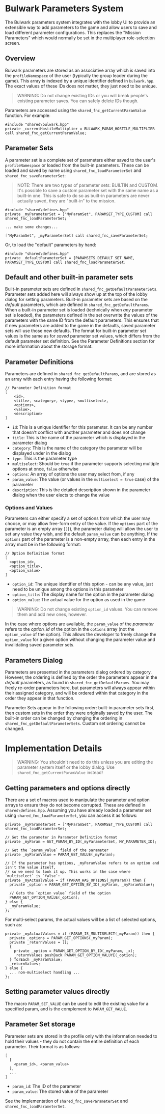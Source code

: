 # Bulwark Parameters System

The Bulwark parameters system integrates with the lobby UI to provide an extensible
way to add parameters to the game and allow users to save and load different parameter
configurations. This replaces the "Mission Parameters" which would normally be set in
the multiplayer role-selection screen.

## Overview

Bulwark parameters are stored as an associative array which is saved into the `profileNamespace`
of the user (typically the group leader during the game). This array is indexed by a unique
identifier defined in `bulwark.hpp`.  The exact values of these IDs does not matter, they just
need to be unique.

> WARNING: Do not change existing IDs or you will break people's existing parameter saves. You can
> safely delete IDs though.

Parameters are accessed using the `shared_fnc_getCurrentParamValue` function. For example:
```
#include "shared\bulwark.hpp"
private _currentHostileMultiplier = BULWARK_PARAM_HOSTILE_MULTIPLIER call shared_fnc_getCurrentParamValue;
```

## Parameter Sets

A parameter set is a complete set of parameters either saved to the user's `profileNamespace` or loaded
from the built-in parameters.  These can be loaded and saved by name using `shared_fnc_loadParameterSet`
and `shared_fnc_saveParameterSet`:

> NOTE: There are two types of parameter sets: BUILTIN and CUSTOM.  It's possible to save a custom parameter
> set with the same name as a built-in one.  This is safe to do so as built-in parameters are never actually
> saved, they are "built-in" to the mission.

```
#include "shared\defines.hpp"
private _myParameterSet = ["MyParamSet", PARAMSET_TYPE_CUSTOM] call shared_fnc_loadParameterSet;

... make some changes...

["MyParamSet", _myParameterSet] call shared_fnc_saveParameterSet;
```

Or, to load the "default" parameters by hand:
```
#include "shared\defines.hpp"
private _defaultParameterSet = [PARAMSETS_DEFAULT_SET_NAME, PARAMSET_TYPE_CUSTOM] call shared_fnc_loadParameterSet;
```

## Default and other built-in parameter sets

Built-in parameter sets are defined in `shared_fnc_getDefaultParameterSets`.  Parameter sets added here will always
show up at the top of the lobby dialog for setting parameters. Built-in parameter sets are based on the _default_
parameters, which are defined in `shared_fnc_getDefaultParams`. When a built-in parameter set is loaded (technically
when _any_ parameter set is loaded), the parameters defined in the set overwrite the values of the parameters with
the same ID from the default parameters.  This ensures that if new parameters are added to the game in the defaults, saved parameter sets will use those new defaults.  The format for built-in parameter set values is the same as for *saved* parameter set values, which differs from the default parameter set definition.  See the Parameter Definitions section for more information about the storage format.

## Parameter Definitions

Parameters are defined in `shared_fnc_getDefaultParams`, and are stored as an array with each entry having the following format:

```
// Parameter Definition format
[ 
	<id>,
	<title>, <category>, <type>, <multiselect>, 
	<options>, 
	<value>, 
	<description>
]
```

* `id`: This is a unique identifier for this parameter. It can be any number that doesn't conflict with another parameter and does not change
* `title`: This is the name of the parameter which is displayed in the parameter dialog
* `category`: This is the name of the category the parameter will be displayed under in the dialog
* `type`: This is the parameter type
* `multiselect`: Should be `true` if the parameter supports selecting multiple options at once, `false` otherwise
* `options`: An array of options the user may select from, if any
* `param_value`: The value (or values in the `multiselect = true` case) of the parameter
* `description`: This is the detailed description shown in the parameter dialog when the user elects to change the value

### Options and Values

Parameters can either specify a set of options from which the user may choose, or may allow free-form entry of the
value.  If the `options` part of the parameter is an empty array (`[]`), the parameter dialog will allow the user
to set any value they wish, and the default `param_value` can be anything. If the `options` part of the parameter is a non-empty array, then each entry in the array must be in the following format: 

```
// Option Definition format
[
  <option_id>,
  <option_title>,
  <option_value>
]
```

* `option_id`: The unique identifier of this option - can be any value, just need to be unique among the options in this parameter
* `option_title`: The display name for the option in the parameter dialog
* `option_value`: The actual value for the option as used in the game

> WARNING: Do not change existing `option_id` values.  You can remove them and add new ones, however.

In the case where options are available, the `param_value` of the _parameter_ refers to the _option_id_ of the option in the `options` array (not the `option_value` of the option). This allows the developer to freely change the `option_value` for a given option without changing the parameter value and invalidating saved parameter sets.

## Parameters Dialog

Parameters are presented in the parameters dialog ordered by category.  However, the ordering is defined by the order the
parameters appear in the *default* parameters, as found in `shared_fnc_getDefaultParams`. You may freely re-order parameters
here, but parameters will always appear within their assigned category, and will be ordered within that category in the 
order they appear in that function.

Parameter Sets appear in the following order: built-in parameter sets first, then custom sets in the order they were originally
saved by the user.  The built-in order can be changed by changing the ordering in `shared_fnc_getDefaultParameterSets`. Custom
set ordering cannot be changed.

# Implementation Details

> WARNING: You shouldn't need to do this unless you are editing the parameter system itself or the lobby dialog.  Use `shared_fnc_getCurrentParamValue` instead!

## Getting parameters and options directly

There are a set of macros used to manipulate the parameter and option arrays to ensure they do not become corrupted. These are defined in `shared\defines.hpp`.  Assuming you have already loaded a parameter set using `shared_fnc_loadParameterSet`, you can access it as follows:

```
private _myParameterSet = ["MyParamSet", PARAMSET_TYPE_CUSTOM] call shared_fnc_loadParameterSet;

// Get the parameter in Parameter Definition format
private _myParam = GET_PARAM_BY_ID(_myParameterSet, MY_PARAMETER_ID); 

// Get the `param_value` field of the parameter
private _myParamValue = PARAM_GET_VALUE(_myParam); 

// If the parameter has options, _myParamValue refers to an option and isn't the value itself,
// so we need to look it up. This works in the case where `multiselect` is `false`:
private _myActualValue = if (PARAM_HAS_OPTIONS(_myParam)) then {
  private _option = PARAM_GET_OPTION_BY_ID(_myParam, _myParamValue);

  // Gets the `option_value` field of the option
  PARAM_GET_OPTION_VALUE(_option);
} else {
  _myParamValue;
};
```

For multi-select params, the actual values will be a list of selected options, such as:

```
private _myActualValues = if (PARAM_IS_MULTISELECT(_myParam)) then {
  private _options = PARAM_GET_OPTIONS(_myParam);
  private _returnValues = [];
  {
    private _option = PARAM_GET_OPTION_BY_ID(_myParam, _x);
    _returnValues pushBack PARAM_GET_OPTION_VALUYE(_option);
  } forEach _myParamValue;
  _returnValues;
} else {
  ... non-multiselect handling ...
};
```

## Setting parameter values directly

The macro `PARAM_SET_VALUE` can be used to edit the existing value for a specified param, and is the complement
to `PARAM_GET_VALUE`.

## Parameter Set storage

Parameter sets are stored in the profile only with the information needed to hold their values - they do not contain
the entire definition of each parameter. Their format is as follows:

```
[
  [
    <param_id>, <param_value>
  ],
  ...
]
```

* `param_id`: The ID of the parameter
* `param_value`: The stored value of the parameter

See the implementation of `shared_fnc_saveParameterSet` and `shared_fnc_loadParameterSet`.



